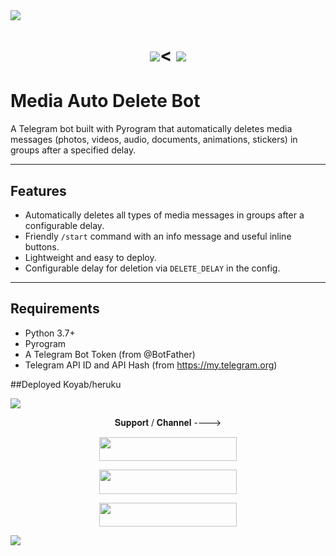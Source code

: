 <img src="https://user-images.githubusercontent.com/73097560/115834477-dbab4500-a447-11eb-908a-139a6edaec5c.gif">
 
<h1 align="center"  
<img src="https://user-images.githubusercontent.com/73097560/115834477-dbab4500-a447-11eb-908a-139a6edaec5c.gif">
<img src="https://readme-typing-svg.herokuapp.com?color=FF0085&width==620&lines=🚩+🇮🇳+𝗣𝗢𝗪𝗘𝗥𝗘𝗗+𝗕𝗬+𝗕𝗢𝗧𝗠𝗜𝗡𝗘+𝗧𝗘𝗖𝗛+🇮🇳+🚩"><

<img src="https://user-images.githubusercontent.com/73097560/115834477-dbab4500-a447-11eb-908a-139a6edaec5c.gif">
 
# Media Auto Delete Bot

A Telegram bot built with Pyrogram that automatically deletes media messages (photos, videos, audio, documents, animations, stickers) in groups after a specified delay.

---

## Features

- Automatically deletes all types of media messages in groups after a configurable delay.
- Friendly `/start` command with an info message and useful inline buttons.
- Lightweight and easy to deploy.
- Configurable delay for deletion via `DELETE_DELAY` in the config.

---

## Requirements

- Python 3.7+
- Pyrogram
- A Telegram Bot Token (from @BotFather)
- Telegram API ID and API Hash (from https://my.telegram.org)

##Deployed 
Koyab/heruku

<img src="https://user-images.githubusercontent.com/73097560/115834477-dbab4500-a447-11eb-908a-139a6edaec5c.gif">
 
<p align="center">𝐒𝐮𝐩𝐩𝐨𝐫𝐭 / 𝐂𝐡𝐚𝐧𝐧𝐞𝐥 ----> </p>

<p align="center"><a href="https://t.me/BOTMINE_TECH"><img src="https://img.shields.io/badge/ᴛᴇʟᴇɢʀᴀᴍ-𝐔𝐩𝐝𝐚𝐭𝐞𝐬-black?&style=for-the-badge&logo=telegram" width="220" height="38.45"></a></p>
<p align="center"><a href="https://t.me/BOTMINE_SUPPORT"><img src="https://img.shields.io/badge/ᴛᴇʟᴇɢʀᴀᴍ-𝐒𝐮𝐩𝐩𝐨𝐫𝐭-black?&style=for-the-badge&logo=telegram" width="220" height="38.45"></a></p>
<p align="center"><a href="https://t.me/ll_RADHE7_ll"><img src="https://img.shields.io/badge/ᴛᴇʟᴇɢʀᴀᴍ-𝐎𝐰𝐧𝐞𝐫-black?&style=for-the-badge&logo=telegram" width="220" height="38.45"></a></p>

<img src="https://user-images.githubusercontent.com/73097560/115834477-dbab4500-a447-11eb-908a-139a6edaec5c.gif">
 

